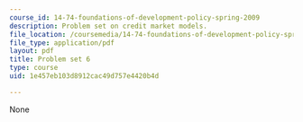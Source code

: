 ```yaml
---
course_id: 14-74-foundations-of-development-policy-spring-2009
description: Problem set on credit market models.
file_location: /coursemedia/14-74-foundations-of-development-policy-spring-2009/1e457eb103d8912cac49d757e4420b4d_MIT14_74s09_pset06.pdf
file_type: application/pdf
layout: pdf
title: Problem set 6
type: course
uid: 1e457eb103d8912cac49d757e4420b4d

---
```

None